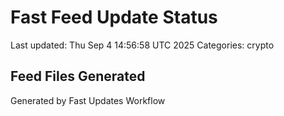 # Fast Feed Update Status
Last updated: Thu Sep  4 14:56:58 UTC 2025
Categories: crypto

## Feed Files Generated

Generated by Fast Updates Workflow
